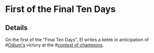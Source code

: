 # First of the Final Ten Days

## Details
On the first of the "Final Ten Days", El writes a ketek in anticipation of #[Odium's](characters/odium) victory at the #[contest of champions](events/contest-of-champions).
